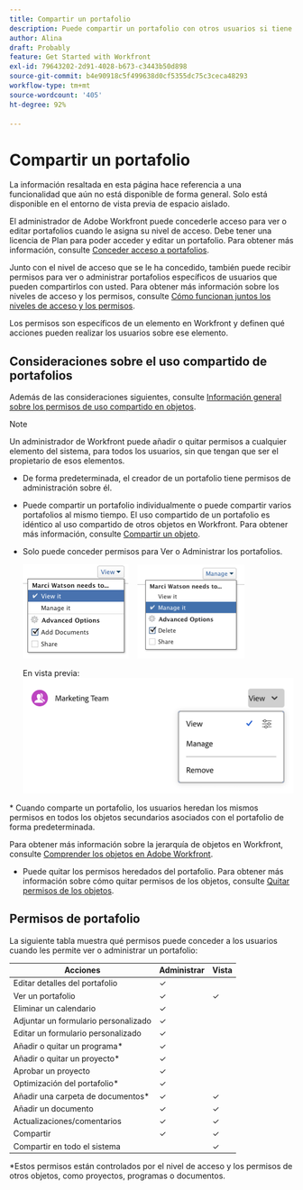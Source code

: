 ```yaml
---
title: Compartir un portafolio
description: Puede compartir un portafolio con otros usuarios si tiene permisos para acceder a él.
author: Alina
draft: Probably
feature: Get Started with Workfront
exl-id: 79643202-2d91-4028-b673-c3443b50d898
source-git-commit: b4e90918c5f499638d0cf5355dc75c3ceca48293
workflow-type: tm+mt
source-wordcount: '405'
ht-degree: 92%

---
```


# Compartir un portafolio

<span class="preview">La información resaltada en esta página hace referencia a una funcionalidad que aún no está disponible de forma general. Solo está disponible en el entorno de vista previa de espacio aislado.</span>

El administrador de Adobe Workfront puede concederle acceso para ver o editar portafolios cuando le asigna su nivel de acceso. Debe tener una licencia de Plan para poder acceder y editar un portafolio. Para obtener más información, consulte [Conceder acceso a portafolios](../../administration-and-setup/add-users/configure-and-grant-access/grant-access-portfolios.md).

Junto con el nivel de acceso que se le ha concedido, también puede recibir permisos para ver o administrar portafolios específicos de usuarios que pueden compartirlos con usted. Para obtener más información sobre los niveles de acceso y los permisos, consulte [Cómo funcionan juntos los niveles de acceso y los permisos](../../administration-and-setup/add-users/access-levels-and-object-permissions/how-access-levels-permissions-work-together.md).

Los permisos son específicos de un elemento en Workfront y definen qué acciones pueden realizar los usuarios sobre ese elemento.

## Consideraciones sobre el uso compartido de portafolios

Además de las consideraciones siguientes, consulte [Información general sobre los permisos de uso compartido en objetos](../../workfront-basics/grant-and-request-access-to-objects/sharing-permissions-on-objects-overview.md).

>[!NOTE]
>
>Un administrador de Workfront puede añadir o quitar permisos a cualquier elemento del sistema, para todos los usuarios, sin que tengan que ser el propietario de esos elementos.

* De forma predeterminada, el creador de un portafolio tiene permisos de administración sobre él.
* Puede compartir un portafolio individualmente o puede compartir varios portafolios al mismo tiempo. El uso compartido de un portafolio es idéntico al uso compartido de otros objetos en Workfront. Para obtener más información, consulte [Compartir un objeto](../../workfront-basics/grant-and-request-access-to-objects/share-an-object.md).

* Solo puede conceder permisos para Ver o Administrar los portafolios.

  ![](assets/screen-shot-2014-01-23-at-12.45.15-pm.png)    ![](assets/screen-shot-2014-01-22-at-10.03.43-am-190x167.png)

  <span class="preview">En vista previa:
  ![](assets/share-portfolio.png)
</span>
* Cuando comparte un portafolio, los usuarios heredan los mismos permisos en todos los objetos secundarios asociados con el portafolio de forma predeterminada.

Para obtener más información sobre la jerarquía de objetos en Workfront, consulte [Comprender los objetos en Adobe Workfront](../../workfront-basics/navigate-workfront/workfront-navigation/understand-objects.md).

* Puede quitar los permisos heredados del portafolio. Para obtener más información sobre cómo quitar permisos de los objetos, consulte [Quitar permisos de los objetos](../../workfront-basics/grant-and-request-access-to-objects/remove-permissions-from-objects.md).

## Permisos de portafolio

La siguiente tabla muestra qué permisos puede conceder a los usuarios cuando les permite ver o administrar un portafolio:

| **Acciones** | **Administrar** | **Vista** |
|---|---|---|
| Editar detalles del portafolio | ✓ |   |
| Ver un portafolio | ✓ | ✓ |
| Eliminar un calendario | ✓ |   |
| Adjuntar un formulario personalizado | ✓ |   |
| Editar un formulario personalizado | ✓ |   |
| Añadir o quitar un programa&#42; | ✓ |   |
| Añadir o quitar un proyecto&#42; | ✓ |   |
| Aprobar un proyecto | ✓ |   |
| Optimización del portafolio&#42; | ✓ |   |
| Añadir una carpeta de documentos&#42; | ✓ | ✓ |
| Añadir un documento | ✓ | ✓ |
| Actualizaciones/comentarios | ✓ | ✓ |
| Compartir | ✓ | ✓ |
| Compartir en todo el sistema |   | ✓ |

*Estos permisos están controlados por el nivel de acceso y los permisos de otros objetos, como proyectos, programas o documentos.
